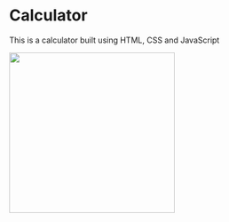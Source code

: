 # Calculator 

This is a calculator built using HTML, CSS and JavaScript

<img src="https://github.com/Shchuda/Calculator/assets/137898720/2984faf7-61a3-4b6a-af36-653e8051f6c2" width="298" height="289" />

